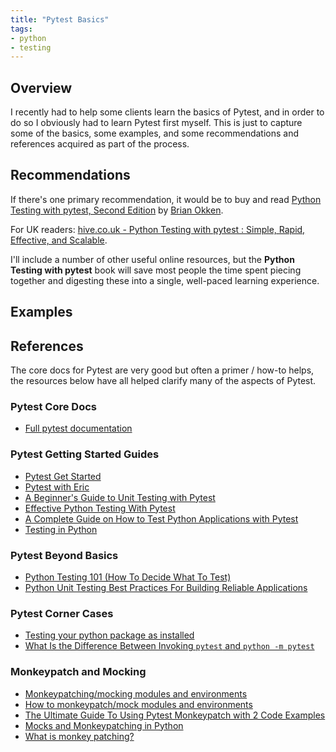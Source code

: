 ```yaml
---
title: "Pytest Basics"
tags:
- python
- testing
---
```


## Overview
I recently had to help some clients learn the basics of Pytest, and in order to do so I obviously had to learn Pytest first myself. This is just to capture some of the basics, some examples, and some recommendations and references acquired as part of the process.

## Recommendations
If there's one primary recommendation, it would be to buy and read [Python Testing with pytest, Second Edition](https://pragprog.com/titles/bopytest2/python-testing-with-pytest-second-edition/) by [Brian Okken](https://github.com/okken).

For UK readers: [hive.co.uk - Python Testing with pytest : Simple, Rapid, Effective, and Scalable](https://www.hive.co.uk/Product/Brian-Okken/Python-Testing-with-pytest--Simple-Rapid-Effective-and-Scalable/26979929).

I'll include a number of other useful online resources, but the **Python Testing with pytest** book will save most people the time spent piecing together and digesting these into a single, well-paced learning experience.

## Examples

<script src="https://gist.github.com/wmcdonald404/669a2377ef929c935f0236210e8b6960.js"></script>

## References
The core docs for Pytest are very good but often a primer / how-to helps, the resources below have all helped clarify many of the aspects of Pytest. 

### Pytest Core Docs
- [Full pytest documentation](https://docs.pytest.org/en/7.1.x/contents.html)

### Pytest Getting Started Guides
- [Pytest Get Started](https://docs.pytest.org/en/7.1.x/getting-started.html)
- [Pytest with Eric](https://pytest-with-eric.com/)
- [A Beginner's Guide to Unit Testing with Pytest](https://betterstack.com/community/guides/testing/pytest-guide/)
- [Effective Python Testing With Pytest](https://realpython.com/pytest-python-testing/)
- [A Complete Guide on How to Test Python Applications with Pytest](https://www.pythoncentral.io/a-complete-guide-on-how-to-test-python-applications-with-pytest/)
- [Testing in Python](https://testdriven.io/blog/testing-python/)

### Pytest Beyond Basics
- [Python Testing 101 (How To Decide What To Test)](https://pytest-with-eric.com/introduction/python-testing-strategy/)
- [Python Unit Testing Best Practices For Building Reliable Applications](https://pytest-with-eric.com/introduction/python-unit-testing-best-practices/)

### Pytest Corner Cases
- [Testing your python package as installed](https://blog.ganssle.io/articles/2019/08/test-as-installed.html)
- [What Is the Difference Between Invoking `pytest` and `python -m pytest`](https://jugmac00.github.io/til/what-is-the-difference-between-invoking-pytest-and-python-m-pytest/)

### Monkeypatch and Mocking
- [Monkeypatching/mocking modules and environments](https://docs.pytest.org/en/6.2.x/monkeypatch.html)
- [How to monkeypatch/mock modules and environments](https://docs.pytest.org/en/7.1.x/how-to/monkeypatch.html)
- [The Ultimate Guide To Using Pytest Monkeypatch with 2 Code Examples](https://pytest-with-eric.com/mocking/pytest-monkeypatch/)
- [Mocks and Monkeypatching in Python](https://semaphoreci.com/community/tutorials/mocks-and-monkeypatching-in-python)
- [What is monkey patching?](https://stackoverflow.com/a/5626250)
